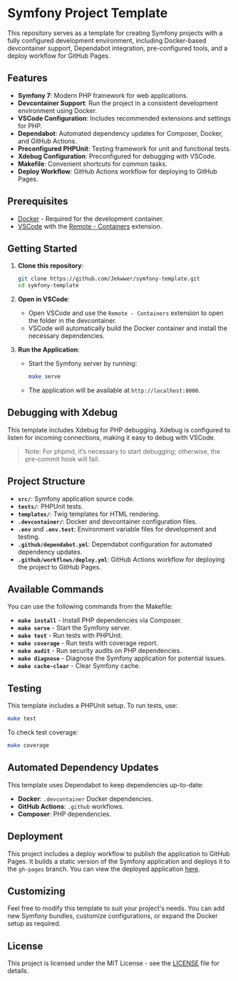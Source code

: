 # Symfony Project Template

This repository serves as a template for creating Symfony projects with a fully configured development environment, including Docker-based devcontainer support, Dependabot integration, pre-configured tools, and a deploy workflow for GitHub Pages.

## Features

- **Symfony 7**: Modern PHP framework for web applications.
- **Devcontainer Support**: Run the project in a consistent development environment using Docker.
- **VSCode Configuration**: Includes recommended extensions and settings for PHP.
- **Dependabot**: Automated dependency updates for Composer, Docker, and GitHub Actions.
- **Preconfigured PHPUnit**: Testing framework for unit and functional tests.
- **Xdebug Configuration**: Preconfigured for debugging with VSCode.
- **Makefile**: Convenient shortcuts for common tasks.
- **Deploy Workflow**: GitHub Actions workflow for deploying to GitHub Pages.

## Prerequisites

- [Docker](https://docs.docker.com/get-docker/) - Required for the development container.
- [VSCode](https://code.visualstudio.com/) with the [Remote - Containers](https://marketplace.visualstudio.com/items?itemName=ms-vscode-remote.remote-containers) extension.

## Getting Started

1. **Clone this repository**:

   ```bash
   git clone https://github.com/Jekwwer/symfony-template.git
   cd symfony-template
   ```

2. **Open in VSCode**:

   - Open VSCode and use the `Remote - Containers` extension to open the folder in the devcontainer.
   - VSCode will automatically build the Docker container and install the necessary dependencies.

3. **Run the Application**:

   - Start the Symfony server by running:

     ```bash
     make serve
     ```

   - The application will be available at `http://localhost:8000`.

## Debugging with Xdebug

This template includes Xdebug for PHP debugging. Xdebug is configured to listen for incoming connections, making it easy to debug with VSCode.

> Note: For phpmd, it’s necessary to start debugging; otherwise, the pre-commit hook will fail.

## Project Structure

- **`src/`**: Symfony application source code.
- **`tests/`**: PHPUnit tests.
- **`templates/`**: Twig templates for HTML rendering.
- **`.devcontainer/`**: Docker and devcontainer configuration files.
- **`.env`** and **`.env.test`**: Environment variable files for development and testing.
- **`.github/dependabot.yml`**: Dependabot configuration for automated dependency updates.
- **`.github/workflows/deploy.yml`**: GitHub Actions workflow for deploying the project to GitHub Pages.

## Available Commands

You can use the following commands from the Makefile:

- **`make install`** - Install PHP dependencies via Composer.
- **`make serve`** - Start the Symfony server.
- **`make test`** - Run tests with PHPUnit.
- **`make coverage`** - Run tests with coverage report.
- **`make audit`** - Run security audits on PHP dependencies.
- **`make diagnose`** - Diagnose the Symfony application for potential issues.
- **`make cache-clear`** - Clear Symfony cache.

## Testing

This template includes a PHPUnit setup. To run tests, use:

```bash
make test
```

To check test coverage:

```bash
make coverage
```

## Automated Dependency Updates

This template uses Dependabot to keep dependencies up-to-date:

- **Docker**: `.devcontainer` Docker dependencies.
- **GitHub Actions**: `.github` workflows.
- **Composer**: PHP dependencies.

## Deployment

This project includes a deploy workflow to publish the application to GitHub Pages. It builds a static version of the Symfony application and deploys it to the `gh-pages` branch.
You can view the deployed application [here](https://jekwwer.github.io/symfony-template/).

## Customizing

Feel free to modify this template to suit your project's needs. You can add new Symfony bundles, customize configurations, or expand the Docker setup as required.

## License

This project is licensed under the MIT License - see the [LICENSE](LICENSE) file for details.
